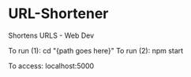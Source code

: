 # URL-Shortener
Shortens URLS - Web Dev

To run (1): cd "{path goes here}"
To run (2): npm start

To access: localhost:5000
